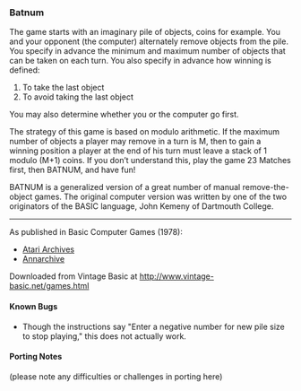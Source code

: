 ### Batnum

The game starts with an imaginary pile of objects, coins for example. You and your opponent (the computer) alternately remove objects from the pile. You specify in advance the minimum and maximum number of objects that can be taken on each turn. You also specify in advance how winning is defined:
1. To take the last object
2. To avoid taking the last object

You may also determine whether you or the computer go first.

The strategy of this game is based on modulo arithmetic. If the maximum number of objects a player may remove in a turn is M, then to gain a winning position a player at the end of his turn must leave a stack of 1 modulo (M+1) coins. If you don’t understand this, play the game 23 Matches first, then BATNUM, and have fun!

BATNUM is a generalized version of a great number of manual remove-the-object games. The original computer version was written by one of the two originators of the BASIC language, John Kemeny of Dartmouth College.

---

As published in Basic Computer Games (1978):
- [Atari Archives](https://www.atariarchives.org/basicgames/showpage.php?page=14)
- [Annarchive](https://annarchive.com/files/Basic_Computer_Games_Microcomputer_Edition.pdf#page=29)

Downloaded from Vintage Basic at
http://www.vintage-basic.net/games.html

#### Known Bugs

- Though the instructions say "Enter a negative number for new pile size to stop playing," this does not actually work.

#### Porting Notes

(please note any difficulties or challenges in porting here)

